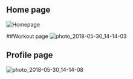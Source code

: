 
##  Home page
![Homepage](https://user-images.githubusercontent.com/21971681/40702533-cad8b1ca-6414-11e8-8030-f3e0178d91bb.jpg)


##Workout page
![photo_2018-05-30_14-14-03](https://user-images.githubusercontent.com/21971681/40702639-2b07a31c-6415-11e8-8068-0b211c848ee2.jpg)

## Profile page
![photo_2018-05-30_14-14-08](https://user-images.githubusercontent.com/21971681/40702654-364c6b22-6415-11e8-846f-39342e20f112.jpg)
